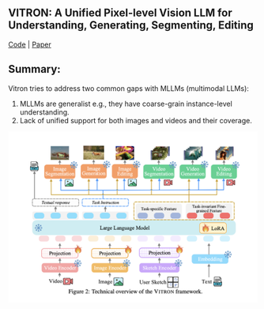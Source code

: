
## VITRON: A Unified Pixel-level Vision LLM for Understanding, Generating, Segmenting, Editing

[Code](https://vitron-llm.github.io/) | [Paper](https://haofei.vip/downloads/papers/Skywork_Vitron_2024.pdf)

## Summary:

Vitron tries to address two common gaps with MLLMs (multimodal LLMs):
1. MLLMs are generalist e.g., they have coarse-grain instance-level understanding.
2. Lack of unified support for both images and videos and their coverage.


<p align="center">
    <img src="imgs/vitron-arch.png" alt="VITRON Architecture">
</p>















